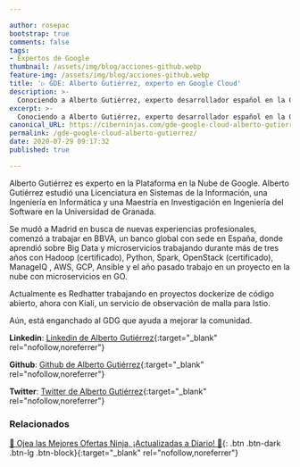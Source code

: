 ```yaml
---

author: rosepac
bootstrap: true
comments: false
tags:
- Expertos de Google
thumbnail: /assets/img/blog/acciones-github.webp
feature-img: /assets/img/blog/acciones-github.webp
title: '▷ GDE: Alberto Gutiérrez, experto en Google Cloud'
description: >-
  Conociendo a Alberto Gutiérrez, experto desarrollador español en la Google Cloud Platform incluido en el programa de Expertos de Desarrolladores de Google 2020.
excerpt: >-
  Conociendo a Alberto Gutiérrez, experto desarrollador español en la Google Cloud Platform incluido en el programa de Expertos de Desarrolladores de Google 2020.
canonical_URL: https://ciberninjas.com/gde-google-cloud-alberto-gutierrez/
permalink: /gde-google-cloud-alberto-gutierrez/
date: 2020-07-29 09:17:32
published: true

---
```


Alberto Gutiérrez es experto en la Plataforma en la Nube de Google. Alberto Gutiérrez estudió una Licenciatura en Sistemas de la Información, una Ingeniería en Informática y una Maestría en Investigación en Ingeniería del Software en la Universidad de Granada.

Se mudó a Madrid en busca de nuevas experiencias profesionales, comenzó a trabajar en BBVA, un banco global con sede en España, donde aprendió sobre Big Data y microservicios trabajando durante más de tres años con Hadoop (certificado), Python, Spark, OpenStack (certificado), ManageIQ , AWS, GCP, Ansible y el año pasado trabajo en un proyecto en la nube con microservicios en GO.

Actualmente es Redhatter trabajando en proyectos dockerize de código abierto, ahora con Kiali, un servicio de observación de malla para Istio.

Aún, está enganchado al GDG que ayuda a mejorar la comunidad.

**Linkedin**: [Linkedin de Alberto Gutiérrez](https://www.linkedin.com/in/gutierrezjuanesalberto){:target="_blank" rel="nofollow,noreferrer"}

**Github**: [Github de Alberto Gutiérrez](https://www.github.com/aljesusg){:target="_blank" rel="nofollow,noreferrer"}

**Twitter**: [Twitter de Alberto Gutiérrez](https://www.twitter.com/aljesusg){:target="_blank" rel="nofollow,noreferrer"}
<!-- https://developers.google.com/community/experts/directory/profile/profile-carlos_sanchez -->

### **Relacionados** <!-- omit in toc -->

[🎁 Ojea las Mejores Ofertas Ninja, ¡Actualizadas a Diario! 🛒](https://www.amazon.es/shop/cibercursos){: .btn .btn-dark .btn-lg .btn-block}{:target="_blank" rel="nofollow,noreferrer"}